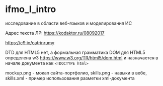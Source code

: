 # ifmo_I_intro
исследование в области веб-языков и моделирования ИС

Адрес текста ЛР:
https://kodaktor.ru/08092017

https://c9.io/catrinrumy

DTD для HTML5 нет, а формальная грамматика DOM для HTML5 определена w3 https://www.w3.org/TR/html5/dom.html
 и назначается в начале документа как `<!DOCTYPE html>`


mockup.png - мокап сайта-портфолио, skills.png - навыки в вебе, skills.xml - пример использования разметки xml-документа
